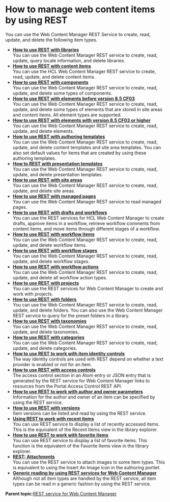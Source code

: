 # How to manage web content items by using REST

You can use the Web Content Manager REST Service to create, read, update, and delete the following item types.

-   **[How to use REST with libraries](../wcm/wcm_rest_crud_libraries.md)**  
You can use the Web Content Manager REST service to create, read, update, query locale information, and delete libraries.
-   **[How to use REST with content items](../wcm/wcm_rest_crud_content.md)**  
You can use the HCL Web Content Manager REST service to create, read, update, and delete content items.
-   **[How to use REST with components](../wcm/wcm_rest_crud_component.md)**  
You can use the Web Content Manager REST service to create, read, update, and delete some types of components.
-   **[How to use REST with elements before version 8.5 CF03](../wcm/wcm_rest_crud_element.md)**  
You can use the Web Content Manager REST service to create, read, update, and delete some types of elements that are stored in site areas and content items. All element types are supported.
-   **[How to use REST with elements with version 8.5 CF03 or higher](../wcm/wcm_rest_crud_element_cf03.md)**  
You can use the Web Content Manager REST service to create, read, update, and delete elements.
-   **[How to use REST with authoring templates](../wcm/wcm_rest_crud_templates.md)**  
You can use the Web Content Manager REST service to create, read, update, and delete content templates and site area templates. You can also set default values for items that are created by using these authoring templates.
-   **[How to REST with presentation templates](../wcm/wcm_rest_crud_presentation.md)**  
You can use the Web Content Manager REST service to create, read, update, and delete presentation templates.
-   **[How to use REST with site areas](../wcm/wcm_rest_crud_sitearea.md)**  
You can use the Web Content Manager REST service to create, read, update, and delete site areas.
-   **[How to use REST with managed pages](../wcm/wcm_rest_crud_pages.md)**  
You can use the Web Content Manager REST service to read managed pages.
-   **[How to use REST with drafts and workflows](../wcm/wcm_rest_crud_workflow.md)**  
You can use the REST services for HCL Web Content Manager to create drafts, approve items in a workflow, retrieve workflow comments from content items, and move items through different stages of a workflow.
-   **[How to use REST with workflow items](../wcm/wcm_rest_crud_workflow_items.md)**  
You can use the Web Content Manager REST service to create, read, update, and delete workflow items.
-   **[How to use REST with workflow stages](../wcm/wcm_rest_crud_workflow_stages.md)**  
You can use the Web Content Manager REST service to create, read, update, and delete workflow stages.
-   **[How to use REST with workflow actions](../wcm/wcm_rest_crud_workflow_actions.md)**  
You can use the Web Content Manager REST service to create, read, update, and delete all workflow action types.
-   **[How to use REST with projects](../wcm/wcm_rest_crud_projects.md)**  
You can use the REST services for Web Content Manager to create and work with projects.
-   **[How to use REST with folders](../wcm/wcm_rest_crud_folders.md)**  
You can use the Web Content Manager REST service to create, read, update, and delete folders. You can also use the Web Content Manager REST service to query for the preset folders in a library.
-   **[How to use REST with taxonomies](../wcm/wcm_rest_crud_taxonomy.md)**  
You can use the Web Content Manager REST service to create, read, update, and delete taxonomies.
-   **[How to use REST with categories](../wcm/wcm_rest_crud_catagory.md)**  
You can use the Web Content Manager REST service to create, read, update, and delete categories.
-   **[How to use REST to work with item identity controls](../wcm/wcm_rest_crud_id.md)**  
The way identity controls are used with REST depend on whether a text provider is enabled or not for an item.
-   **[How to use REST with access controls](../wcm/wcm_rest_crud_access.md)**  
The access control section in an Atom entry or JSON entry that is generated by the REST service for Web Content Manager links to resources from the Portal Access Control REST API.
-   **[How to use REST to work with author and owner parameters](../wcm/wcm_rest_crud_authors.md)**  
Information for the author and owner of an item can be specified by using the REST service.
-   **[How to use REST with versions](../wcm/wcm_rest_crud_versions.md)**  
Item versions can be listed and read by using the REST service.
-   **[Using REST to work with recent items](../wcm/wcm_rest_crud_recent_items.md)**  
You can use REST service to display a list of recently accessed items. This is the equivalent of the Recent Items view in the library explorer.
-   **[How to use REST to work with favorite items](../wcm/wcm_rest_crud_favorites.md)**  
You can use REST service to display a list of favorite items. This function is the equivalent of the Favorite Items view in the library explorer.
-   **[REST: Attachments](../wcm/wcm_rest_attach_images.md)**  
You can use the REST service to attach images to some item types. This is equivalent to using the Insert An Image icon in the authoring portlet.
-   **[Generic reading by using REST services for Web Content Manager](../wcm/wcm_rest_crud_read.md)**  
Although not all item types are handled by the REST service, all item types can be read in a generic fashion by using the REST service.

**Parent topic:**[REST service for Web Content Manager](../wcm/wcm_rest.md)

